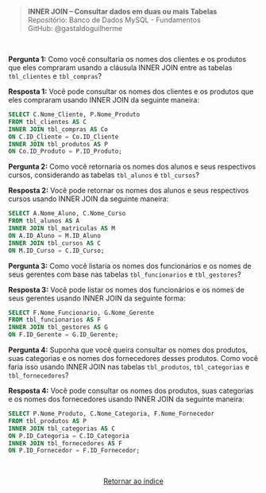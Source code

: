 > **INNER JOIN – Consultar dados em duas ou mais Tabelas**     
> Repositório: Banco de Dados MySQL - Fundamentos  
> GitHub: @gastaldoguilherme

&nbsp;

**Pergunta 1:** Como você consultaria os nomes dos clientes e os produtos que eles compraram usando a cláusula INNER JOIN entre as tabelas `tbl_clientes` e `tbl_compras`?

**Resposta 1:**
Você pode consultar os nomes dos clientes e os produtos que eles compraram usando INNER JOIN da seguinte maneira:

```sql
SELECT C.Nome_Cliente, P.Nome_Produto
FROM tbl_clientes AS C
INNER JOIN tbl_compras AS Co
ON C.ID_Cliente = Co.ID_Cliente
INNER JOIN tbl_produtos AS P
ON Co.ID_Produto = P.ID_Produto;
```

**Pergunta 2:** Como você retornaria os nomes dos alunos e seus respectivos cursos, considerando as tabelas `tbl_alunos` e `tbl_cursos`?

**Resposta 2:**
Você pode retornar os nomes dos alunos e seus respectivos cursos usando INNER JOIN da seguinte maneira:

```sql
SELECT A.Nome_Aluno, C.Nome_Curso
FROM tbl_alunos AS A
INNER JOIN tbl_matriculas AS M
ON A.ID_Aluno = M.ID_Aluno
INNER JOIN tbl_cursos AS C
ON M.ID_Curso = C.ID_Curso;
```

**Pergunta 3:** Como você listaria os nomes dos funcionários e os nomes de seus gerentes com base nas tabelas `tbl_funcionarios` e `tbl_gestores`?

**Resposta 3:**
Você pode listar os nomes dos funcionários e os nomes de seus gerentes usando INNER JOIN da seguinte forma:

```sql
SELECT F.Nome_Funcionario, G.Nome_Gerente
FROM tbl_funcionarios AS F
INNER JOIN tbl_gestores AS G
ON F.ID_Gerente = G.ID_Gerente;
```

**Pergunta 4:** Suponha que você queira consultar os nomes dos produtos, suas categorias e os nomes dos fornecedores desses produtos. Como você faria isso usando INNER JOIN nas tabelas `tbl_produtos`, `tbl_categorias` e `tbl_fornecedores`?

**Resposta 4:**
Você pode consultar os nomes dos produtos, suas categorias e os nomes dos fornecedores usando INNER JOIN da seguinte maneira:

```sql
SELECT P.Nome_Produto, C.Nome_Categoria, F.Nome_Fornecedor
FROM tbl_produtos AS P
INNER JOIN tbl_categorias AS C
ON P.ID_Categoria = C.ID_Categoria
INNER JOIN tbl_fornecedores AS F
ON P.ID_Fornecedor = F.ID_Fornecedor;
```

&nbsp;    

<div align="center">
   
[Retornar ao índice](/README.md)

</div>